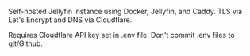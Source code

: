 Self-hosted Jellyfin instance using Docker, Jellyfin, and Caddy. TLS via Let's Encrypt and DNS via Cloudflare.

Requires Cloudflare API key set in .env file. Don't commit .env files to git/Github.
